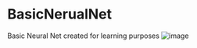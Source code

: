 # BasicNerualNet
Basic Neural Net created for learning purposes
![image](https://github.com/NthnUlmr/BasicNeuralNet/assets/10832784/2665f5ee-890f-4c88-b219-e0032ff16b88)
